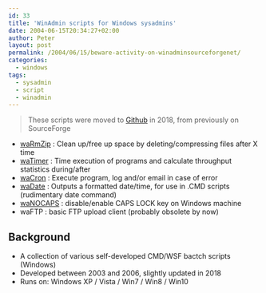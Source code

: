 ```yaml
---
id: 33
title: 'WinAdmin scripts for Windows sysadmins'
date: 2004-06-15T20:34:27+02:00
author: Peter
layout: post
permalink: /2004/06/15/beware-activity-on-winadminsourceforgenet/
categories:
  - windows
tags:
  - sysadmin
  - script
  - winadmin
---
```

> These scripts were moved to [Github](https://github.com/pforret/WinAdmin) in 2018, from previously on SourceForge

* [waRmZip](https://github.com/pforret/WinAdmin/tree/master/waRmZip) : Clean up/free up space by deleting/compressing files after X time
* [waTimer](https://github.com/pforret/WinAdmin/tree/master/waTimer) : Time execution of programs and calculate throughput statistics during/after
* [waCron](https://github.com/pforret/WinAdmin/tree/master/waCron) : Execute program, log and/or email in case of error
* [waDate](https://github.com/pforret/WinAdmin/tree/master/waDate) : Outputs a formatted date/time, for use in .CMD scripts (rudimentary date command)
* [waNOCAPS](https://github.com/pforret/WinAdmin/tree/master/waNOCAPS) : disable/enable CAPS LOCK key on Windows machine
* waFTP : basic FTP upload client (probably obsolete by now)

## Background
* A collection of various self-developed CMD/WSF bactch scripts (Windows)
* Developed between 2003 and 2006, slightly updated in 2018
* Runs on: Windows XP / Vista / Win7 / Win8 / Win10
